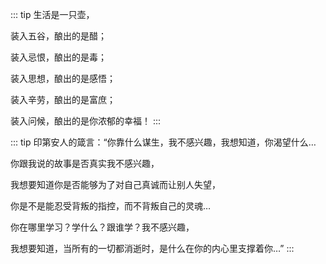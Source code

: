 
::: tip
生活是一只壶，

装入五谷，酿出的是醋；

装入忌恨，酿出的是毒；

装入思想，酿出的是感悟；

装入辛劳，酿出的是富庶；

装入问候，酿出的是你浓郁的幸福！
:::

::: tip
印第安人的箴言：“你靠什么谋生，我不感兴趣，我想知道，你渴望什么…

你跟我说的故事是否真实我不感兴趣，

我想要知道你是否能够为了对自己真诚而让别人失望，

你是不是能忍受背叛的指控，而不背叛自己的灵魂…

你在哪里学习？学什么？跟谁学？我不感兴趣，

我想要知道，当所有的一切都消逝时，是什么在你的内心里支撑着你…”
:::